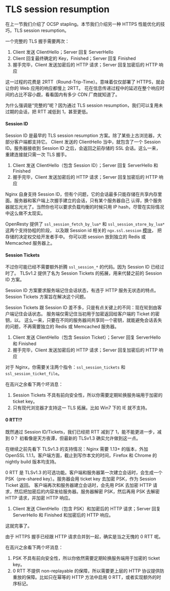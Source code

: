 # TLS session resumption

在上一节我们介绍了 OCSP stapling。本节我们介绍另一种 HTTPS 性能优化的技巧，TLS session resumption。

一个完整的 TLS 握手需要两次：
1. Client 发送 ClientHello；Server 回复 ServerHello
1. Client 回复最终确定的 Key，Finished；Server 回复 Finished
1. 握手完毕，Client 发送加密后的 HTTP 请求；Server 回复加密后的 HTTP 响应

这一过程的花费是 2RTT（Round-Trip-Time）。意味着仅仅部署了 HTTPS，就会让你的 Web 应用的响应都慢上 2RTT。
花在信息传递过程中的延迟在整个响应时间的占比不容小觑，看看国内有多少 CDN 厂商就知道了。

为什么强调是“完整的”呢？因为通过 TLS session resumption，我们可以复用未过期的会话，把 RTT 减低到 1，甚至更低。

#### Session ID

Session ID 是最早的 TLS session resumption 方案。除了某些上古浏览器，大部分客户端都支持它。
Client 发送的 ClientHello 当中，就包含了一个 Session ID。服务器接收到 Session ID 之后，会返回之前存储的 SSL 会话。这么一来，
重建连接就只需一次 TLS 握手。

1. Client 发送 ClientHello（包含 Session ID）；Server 回复 ServerHello 和 Finished
1. 握手完毕，Client 发送加密后的 HTTP 请求；Server 回复加密后的 HTTP 响应

Nginx 自身支持 Session ID，但有个问题，它的会话最多只能存储在共享内存里面。服务器和客户端上次握手建立的会话，只有某个服务器自己
认得，换个服务器就忘光光了。当然你也可以要求负载均衡的时候只用 IP hash，尽管在实际情况中这么做不太现实。

OpenResty 提供了 `ssl_session_fetch_by_lua*` 和 `ssl_session_store_by_lua*` 这两个支持协程的阶段，
以及跟 Session id 相关的 `ngx.ssl.session` [模块](https://github.com/openresty/lua-resty-core/blob/master/lib/ngx/ssl/session.md)，
把存储的决定权交给开发者手中。
你可以把 session 放到独立的 Redis 或 Memcached 服务器上。

#### Session Tickets

不过你可能已经不需要额外折腾 `ssl_session_*` 的代码。因为 Session ID 已经过时了。
TLSv1.2 提供了名为 Session Tickets 的拓展，用来代替之前的 Session ID 方案。

Session ID 方案要求服务端记住会话状态，有违于 HTTP 服务无状态的特点。Session Tickets 方案旨在解决这个问题。

Session Tickets 跟 Session ID 差不多，只是有点关键上的不同：现在轮到由客户端记住会话状态。
服务端仅需记住当初用于加密返回给客户端的 Ticket 的密钥，以。
这么一来，只要在不同的服务器间共享同一个密钥，就能避免会话丢失的问题，不再需要独立的 Redis 或 Memcached 服务器。

1. Client 发送 ClientHello（包含 Session Ticket）；Server 回复 ServerHello 和 Finished
1. 握手完毕，Client 发送加密后的 HTTP 请求；Server 回复加密后的 HTTP 响应

对于 Nginx，你需要关注两个指令：`ssl_session_tickets` 和 `ssl_session_ticket_file`。

在高兴之余看下两个坏消息：
1. Session Tickets 不具有前向安全性，所以你需要定期轮换服务端用于加密的 ticket key。
2. 只有现代浏览器才支持这一 TLS 拓展。比如 Win7 下的 IE 就不支持。

#### 0 RTT!?

既然通过 Session ID/Tickets，我们已经把 RTT 减到了 1，能不能更进一步，减到 0？
初看像是天方夜谭，但最新的 TLSv1.3 确实允许做到这一点。

在继续之前先看下 TLSv1.3 的支持情况：Nginx 需要 1.13+ 的版本，外加 OpenSSL 1.1.1。客户端方面，截止到写作本文的时间，Firefox 和 Chrome 的 nightly build 版本均支持。

0 RTT 是 TLSv1.3 的可选功能。客户端和服务器第一次建立会话时，会生成一个 PSK（pre-shared key）。服务器会用 ticket key 去加密 PSK，作为 Session Ticket 返回。
客户端再次和服务器建立会话时，会先用 PSK 去加密 HTTP 请求，然后把加密后的内容发给服务器。服务器解密 PSK，然后再用 PSK 去解密 HTTP 请求，并加密 HTTP 响应。

1. Client 发送 ClientHello（包含 PSK）和加密后的 HTTP 请求；Server 回复 ServerHello 和 Finished 和加密后的 HTTP 响应。

这就完事了。

由于 HTTPS 握手已经跟 HTTP 请求合并到一起，确实是当之无愧的 0 RTT 呢。

在高兴之余看下两个坏消息：
1. PSK 不具有前向安全性，所以你依然需要定期轮换服务端用于加密的 ticket key。
2. 0 RTT 不提供 non-replayable 的保障，所以需要更上层的 HTTP 协议提供防重放的保障。比如只在幂等的 HTTP 方法中启用 0 RTT，或者实现额外的时序标记。
